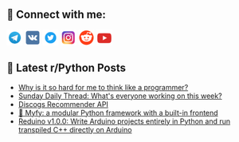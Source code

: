 ## 🔎 Connect with me:
[<img src="https://github.com/bullbesh/bullbesh/blob/main/images/Telegram.png" width="32" height="32" />](https://t.me/bullbesh)
[<img src="https://github.com/bullbesh/bullbesh/blob/main/images/VK.png" width="32" height="32" />](https://vk.com/bullbesh)
[<img src="https://github.com/bullbesh/bullbesh/blob/main/images/Twitter.png" width="32" height="32" />](https://twitter.com/bullbesh1)
[<img src="https://github.com/bullbesh/bullbesh/blob/main/images/Instagram.png" width="32" height="32" />](https://www.instagram.com/bullbesh)
[<img src="https://github.com/bullbesh/bullbesh/blob/main/images/Reddit.png" width="32" height="32" />](https://www.reddit.com/user/bullbesh)
[<img src="https://github.com/bullbesh/bullbesh/blob/main/images/YouTube.png" width="32" height="32" />](https://www.youtube.com/channel/UCtfjRs6uzgq5mfm8S06WTcg)

## 📕 Latest r/Python Posts
<!-- BLOG-POST-LIST:START -->
- [Why is it so hard for me to think like a programmer?](https://www.reddit.com/r/Python/comments/1om3nsq/why_is_it_so_hard_for_me_to_think_like_a/)
- [Sunday Daily Thread: What&#39;s everyone working on this week?](https://www.reddit.com/r/Python/comments/1om313b/sunday_daily_thread_whats_everyone_working_on/)
- [Discogs Recommender API](https://www.reddit.com/r/Python/comments/1om2nwm/discogs_recommender_api/)
- [🌟 Myfy: a modular Python framework with a built-in frontend](https://www.reddit.com/r/Python/comments/1olyidq/myfy_a_modular_python_framework_with_a_builtin/)
- [Reduino v1.0.0: Write Arduino projects entirely in Python and run transpiled C++ directly on Arduino](https://www.reddit.com/r/Python/comments/1olvisc/reduino_v100_write_arduino_projects_entirely_in/)
<!-- BLOG-POST-LIST:END -->
